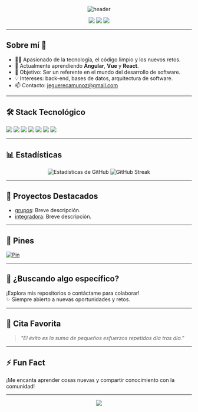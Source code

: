 <!-- Encabezado con fondo y animaciones -->
<p align="center">
  <img src="https://capsule-render.vercel.app/api?type=waving&color=gradient&height=180&section=header&text=¡Hola,%20soy%20Enrique!%20👋&fontSize=36&fontAlignY=35&desc=Desarrollador%20de%20Software%20Apasionado&descAlignY=55&descAlign=50" alt="header">
</p>

<p align="center">
  <a href="mailto:jeguerecamunoz@gmail.com"><img src="https://img.shields.io/badge/Email-D14836?style=for-the-badge&logo=gmail&logoColor=white"/></a>
  <a href="https://linkedin.com/in/tu-perfil"><img src="https://img.shields.io/badge/LinkedIn-blue?style=for-the-badge&logo=linkedin&logoColor=white"/></a>
  <a href="https://twitter.com/tu-usuario"><img src="https://img.shields.io/badge/Twitter-1DA1F2?style=for-the-badge&logo=Twitter&logoColor=white"/></a>
</p>

---

## Sobre mí 🚀

- 👨‍💻 Apasionado de la tecnología, el código limpio y los nuevos retos.
- 🌱 Actualmente aprendiendo **Angular**, **Vue** y **React**.
- 🎯 Objetivo: Ser un referente en el mundo del desarrollo de software.
- 💡 Intereses: back-end, bases de datos, arquitectura de software.
- 📫 Contacto: <a href="mailto:jeguerecamunoz@gmail.com">jeguerecamunoz@gmail.com</a>

---

## 🛠 Stack Tecnológico

<p>
  <img src="https://img.shields.io/badge/PHP-777BB4?style=for-the-badge&logo=php&logoColor=white"/>
  <img src="https://img.shields.io/badge/TypeScript-3178C6?style=for-the-badge&logo=typescript&logoColor=white"/>
  <img src="https://img.shields.io/badge/JavaScript-F7DF1E?style=for-the-badge&logo=javascript&logoColor=black"/>
  <img src="https://img.shields.io/badge/MySQL-4479A1?style=for-the-badge&logo=mysql&logoColor=white"/>
  <img src="https://img.shields.io/badge/Android_Studio-3DDC84?style=for-the-badge&logo=android-studio&logoColor=white"/>
  <img src="https://img.shields.io/badge/Git-F05032?style=for-the-badge&logo=git&logoColor=white"/>
  <img src="https://img.shields.io/badge/VS_Code-007ACC?style=for-the-badge&logo=visual-studio-code&logoColor=white"/>
</p>

---

## 📊 Estadísticas

<p align="center">
  <img src="https://github-readme-stats.vercel.app/api?username=eguereca&show_icons=true&theme=radical" alt="Estadísticas de GitHub"/>
  <img src="https://github-readme-streak-stats.herokuapp.com/?user=eguereca&theme=radical" alt="GitHub Streak"/>
</p>

---

## 🌟 Proyectos Destacados

- [grupos](https://github.com/eguereca/grupos): Breve descripción.
- [integradora](https://github.com/eguereca/integradora): Breve descripción.

---

## 📌 Pines

[![Pin](https://github-readme-stats.vercel.app/api/pin/?username=eguereca&repo=repo-destacado&theme=dark)](https://github.com/eguereca/integradora)

---

## 🔎 ¿Buscando algo específico?

¡Explora mis repositorios o contáctame para colaborar!  
✨ Siempre abierto a nuevas oportunidades y retos.

---

## 📜 Cita Favorita

> *"El éxito es la suma de pequeños esfuerzos repetidos día tras día."*

---

## ⚡ Fun Fact

¡Me encanta aprender cosas nuevas y compartir conocimiento con la comunidad!

---

<p align="center">
  <img src="https://capsule-render.vercel.app/api?type=waving&color=gradient&height=120&section=footer"/>
</p>
